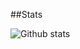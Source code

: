 
##Stats

![Github stats](https://github-readme-stats.vercel.app/api?username=rajabebek&count_private=true&hide_title=true)

